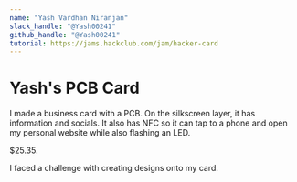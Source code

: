 ```yaml
---
name: "Yash Vardhan Niranjan"
slack_handle: "@Yash00241"
github_handle: "@Yash00241"
tutorial: https://jams.hackclub.com/jam/hacker-card
---
```


# Yash's PCB Card

<!-- Describe your board in 2-3 sentences. What are you making? What will it do? -->
I made a business card with a PCB. On the silkscreen layer, it has information and socials. It also has NFC so it can tap to a phone and open my personal website while also flashing an LED.

<!-- How much is it going to cost? -->
$25.35.

<!-- Tell us a little bit about your design process. What were some challenges? What helped? ***Totally optional*** -->
I faced a challenge with creating designs onto my card.
